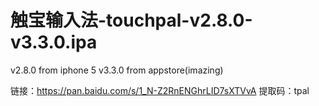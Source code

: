 # 触宝输入法-touchpal-v2.8.0-v3.3.0.ipa
v2.8.0 from iphone 5
v3.3.0 from appstore(imazing)

链接：https://pan.baidu.com/s/1_N-Z2RnENGhrLID7sXTVvA 
提取码：tpal
